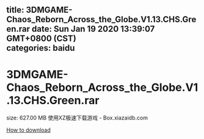 
title: 3DMGAME-Chaos_Reborn_Across_the_Globe.V1.13.CHS.Green.rar
date: Sun Jan 19 2020 13:39:07 GMT+0800 (CST)    
categories: baidu
---

# 3DMGAME-Chaos_Reborn_Across_the_Globe.V1.13.CHS.Green.rar
size: 627.00 MB
 使用XZ极速下载游戏 - Box.xiazaidb.com
 

[How to download](https://bpcam.bemobtrk.com/go/2ceec3aa-1ca2-46d6-b9ff-aaa5c184517c?jno=2638)